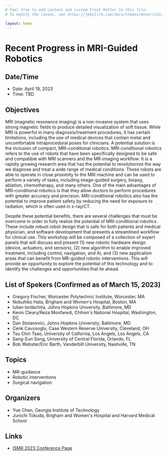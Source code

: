 ```yaml
---
# Feel free to add content and custom Front Matter to this file.
# To modify the layout, see https://jekyllrb.com/docs/themes/#overriding-theme-defaults

layout: home
---
```

# Recent Progress in MRI-Guided Robotics

## Date/Time
- Date: April 19, 2023
- Time: TBD

## Objectives

MRI (magnetic resonance imaging) is a non-invasive system that uses strong magnetic fields to produce detailed visualization of soft tissue. While MRI is powerful in many diagnosis/treatment procedures, it has certain limitations, including the use of medical devices that contain metal and uncomfortable intraprocedural poses for clinicians. A potential solution is the inclusion of compact, MRI-conditional robotics. MRI-conditional robotics refers to the use of robots that have been specifically designed to be safe and compatible with MRI scanners and the MR-imaging workflow. It is a rapidly growing research area that has the potential to revolutionize the way we diagnose and treat a wide range of medical conditions. These robots are able to operate in close proximity to the MRI machine and can be used to perform a variety of tasks, including image-guided surgery, biopsy, ablation, chemotherapy, and many others. One of the main advantages of MRI-conditional robotics is that they allow doctors to perform procedures with greater accuracy and precision. MRI-conditional robotics also has the potential to improve patient safety by reducing the need for exposure to radiation, which is often used in x-ray/CT.

Despite these potential benefits, there are several challenges that must be overcome in order to fully realize the potential of MRI-conditional robotics. These include robust robot design that is safe for both patients and medical physician, and software development that presents a streamlined workflow for clinical use. This workshop will be composed of a collection of expert panels that will discuss and present (1) new robotic hardware design (device, actuators, and sensors), (2) new algorithm to enable improved treatment, including control, navigation, and AI, and (3) new application areas that can benefit from MR-guided robotic interventions. This will provide an opportunity to explore the potential of this technology and to identify the challenges and opportunities that lie ahead.

## List of Spekers (Confirmed as of March 15, 2023)
- Gregory Fischer, Worcester Polytechnic Institute, Worcester, MA
- Nobuhiko Hata, Brigham and Women's Hospital, Boston, MA
- Iulian Iordachita, Johns Hopkins University, Baltimore, MD
- Kevin Cleary/Reza Monfaredi, Chilren's National Hospital, Washington, DC
- Dan Stoianovici, Johns Hopkins University, Baltimore, MD
- Cenk Cavusoglu, Case Western Reserve University, Cleveland, OH
- Tsu Chin Tsao, University of Calfornia, Los Angels, Los Angels, CA
- Sang-Eun Song, University of Central Florida, Orlando, FL
- Bob Webster/Eric Barth, Vanderbilt University, Nashville, TN

## Topics
- MR-guidance
- Robotic interventions
- Surgical navigation

## Organizers
- Yue Chen, Georgia Institute of Technology
- Junichi Tokuda, Brigham and Women's Hospital and Harvard Medical School

## Links
- [ISMR 2023 Conference Page](https://ismr.gatech.edu/)

